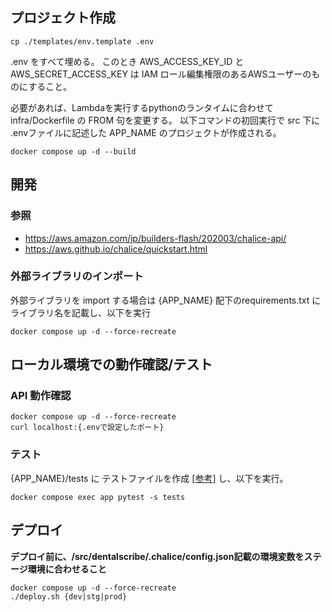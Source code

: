## プロジェクト作成

```
cp ./templates/env.template .env
```
.env をすべて埋める。
このとき AWS_ACCESS_KEY_ID と AWS_SECRET_ACCESS_KEY は IAM ロール編集権限のあるAWSユーザーのものにすること。

必要があれば、Lambdaを実行するpythonのランタイムに合わせて infra/Dockerfile の FROM 句を変更する。
以下コマンドの初回実行で src 下に .envファイルに記述した APP_NAME のプロジェクトが作成される。

```
docker compose up -d --build
```

## 開発

### 参照

* https://aws.amazon.com/jp/builders-flash/202003/chalice-api/
* https://aws.github.io/chalice/quickstart.html

### 外部ライブラリのインポート

外部ライブラリを import する場合は {APP_NAME} 配下のrequirements.txt にライブラリ名を記載し、以下を実行

```
docker compose up -d --force-recreate
```


## ローカル環境での動作確認/テスト

### API 動作確認

```
docker compose up -d --force-recreate
curl localhost:{.envで設定したポート}
```

### テスト

{APP_NAME}/tests に テストファイルを作成 [[参考](https://aws.github.io/chalice/topics/testing.html)] し、以下を実行。

```
docker compose exec app pytest -s tests
```

## デプロイ

**デプロイ前に、/src/dentalscribe/.chalice/config.json記載の環境変数をステージ環境に合わせること**

```
docker compose up -d --force-recreate
./deploy.sh {dev|stg|prod}
```

